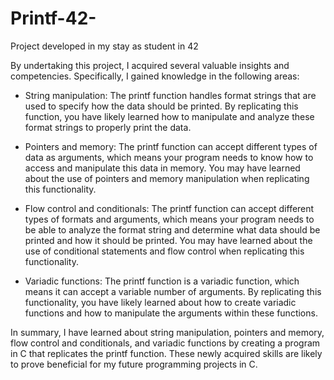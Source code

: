 # Printf-42-
Project developed in my stay as student in 42


By undertaking this project, I acquired several valuable insights and competencies. Specifically, I gained knowledge in the following areas:

  - String manipulation: The printf function handles format strings that are used to specify how the data should be printed. By replicating this function, you      have likely learned how to manipulate and analyze these format strings to properly print the data.

  - Pointers and memory: The printf function can accept different types of data as arguments, which means your program needs to know how to access and manipulate     this data in memory. You may have learned about the use of pointers and memory manipulation when replicating this functionality.

  - Flow control and conditionals: The printf function can accept different types of formats and arguments, which means your program needs to be able to analyze    the format string and determine what data should be printed and how it should be printed. You may have learned about the use of conditional statements and        flow control when replicating this functionality.

  - Variadic functions: The printf function is a variadic function, which means it can accept a variable number of arguments. By replicating this functionality,    you have likely learned about how to create variadic functions and how to manipulate the arguments within these functions.

In summary, I have learned about string manipulation, pointers and memory, flow control and conditionals, and variadic functions by creating a program in C that replicates the printf function. These newly acquired skills are likely to prove beneficial for my future programming projects in C.
